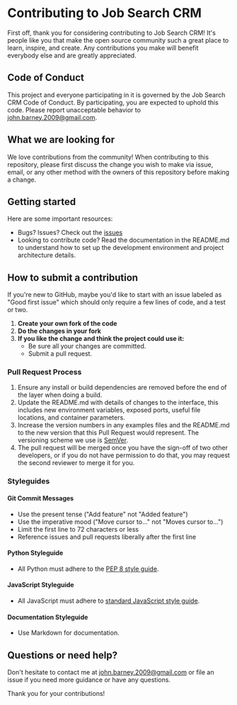 # Contributing to Job Search CRM

First off, thank you for considering contributing to Job Search CRM! It's people like you that make the open source community such a great place to learn, inspire, and create. Any contributions you make will benefit everybody else and are greatly appreciated.

## Code of Conduct

This project and everyone participating in it is governed by the Job Search CRM Code of Conduct. By participating, you are expected to uphold this code. Please report unacceptable behavior to john.barney.2009@gmail.com.

## What we are looking for

We love contributions from the community! When contributing to this repository, please first discuss the change you wish to make via issue, email, or any other method with the owners of this repository before making a change.

## Getting started

Here are some important resources:
- Bugs? Issues? Check out the [issues](https://github.com/jbarneyVBFD/Job_Search_CRM.git/issues)
- Looking to contribute code? Read the documentation in the README.md to understand how to set up the development environment and project architecture details.

## How to submit a contribution

If you're new to GitHub, maybe you'd like to start with an issue labeled as "Good first issue" which should only require a few lines of code, and a test or two.

1. **Create your own fork of the code**
2. **Do the changes in your fork**
3. **If you like the change and think the project could use it:**
    - Be sure all your changes are committed.
    - Submit a pull request.

### Pull Request Process

1. Ensure any install or build dependencies are removed before the end of the layer when doing a build.
2. Update the README.md with details of changes to the interface, this includes new environment variables, exposed ports, useful file locations, and container parameters.
3. Increase the version numbers in any examples files and the README.md to the new version that this Pull Request would represent. The versioning scheme we use is [SemVer](http://semver.org/).
4. The pull request will be merged once you have the sign-off of two other developers, or if you do not have permission to do that, you may request the second reviewer to merge it for you.

### Styleguides

#### Git Commit Messages

- Use the present tense ("Add feature" not "Added feature")
- Use the imperative mood ("Move cursor to..." not "Moves cursor to...")
- Limit the first line to 72 characters or less
- Reference issues and pull requests liberally after the first line

#### Python Styleguide

- All Python must adhere to the [PEP 8 style guide](https://www.python.org/dev/peps/pep-0008/).

#### JavaScript Styleguide

- All JavaScript must adhere to [standard JavaScript style guide](https://standardjs.com/rules.html).

#### Documentation Styleguide

- Use Markdown for documentation.

## Questions or need help?

Don't hesitate to contact me at john.barney.2009@gmail.com or file an issue if you need more guidance or have any questions.

Thank you for your contributions!
